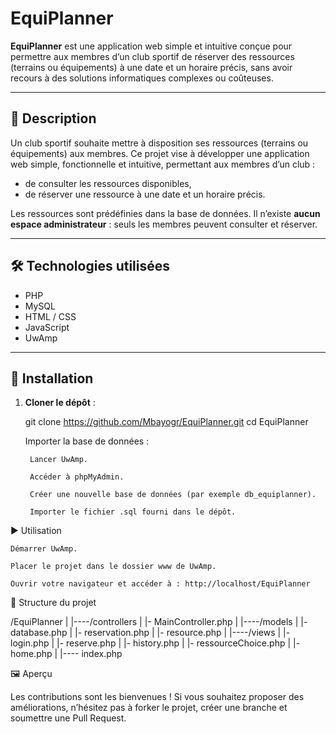 # EquiPlanner

**EquiPlanner** est une application web simple et intuitive conçue pour permettre aux membres d’un club sportif de réserver des ressources (terrains ou équipements) à une date et un horaire précis, sans avoir recours à des solutions informatiques complexes ou coûteuses.

---

## 📌 Description

Un club sportif souhaite mettre à disposition ses ressources (terrains ou équipements) aux membres. Ce projet vise à développer une application web simple, fonctionnelle et intuitive, permettant aux membres d’un club :

- de consulter les ressources disponibles,
- de réserver une ressource à une date et un horaire précis.

Les ressources sont prédéfinies dans la base de données. Il n’existe **aucun espace administrateur** : seuls les membres peuvent consulter et réserver.

---

## 🛠️ Technologies utilisées

- PHP  
- MySQL  
- HTML / CSS  
- JavaScript  
- UwAmp  

---

## 🚀 Installation

1. **Cloner le dépôt** :
   
   git clone https://github.com/Mbayogr/EquiPlanner.git
   cd EquiPlanner

    Importer la base de données :

        Lancer UwAmp.

        Accéder à phpMyAdmin.

        Créer une nouvelle base de données (par exemple db_equiplanner).

        Importer le fichier .sql fourni dans le dépôt.

▶️ Utilisation

    Démarrer UwAmp.

    Placer le projet dans le dossier www de UwAmp.

    Ouvrir votre navigateur et accéder à : http://localhost/EquiPlanner

📁 Structure du projet

/EquiPlanner
|
|----/controllers
|     |- MainController.php
|
|----/models
|     |- database.php
|     |- reservation.php
|     |- resource.php
|
|----/views
|     |- login.php
|     |- reserve.php
|     |- history.php
|     |- ressourceChoice.php
|     |- home.php
|
|---- index.php

🖼️ Aperçu




Les contributions sont les bienvenues ! Si vous souhaitez proposer des améliorations, n’hésitez pas à forker le projet, créer une branche et soumettre une Pull Request.
